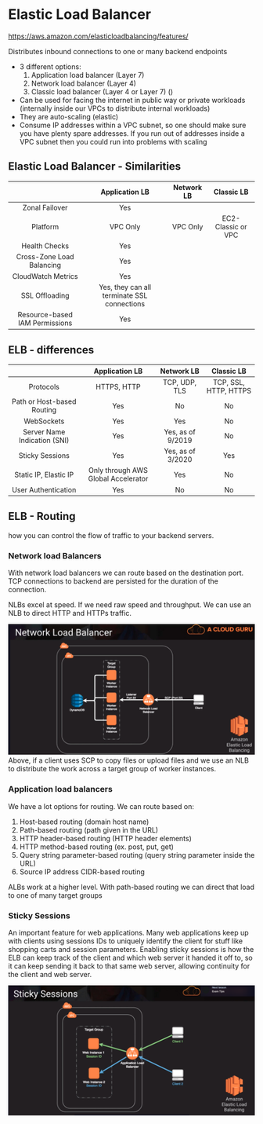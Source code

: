 # Elastic Load Balancer
https://aws.amazon.com/elasticloadbalancing/features/

Distributes inbound connections to one or many backend endpoints
- 3 different options:
  1. Application load balancer (Layer 7)
  2. Network load balancer (Layer 4)
  3. Classic load balancer (Layer 4 or Layer 7) ()
- Can be used for facing the internet in public way or private workloads (internally inside our VPCs to distribute internal workloads)
- They are auto-scaling (elastic)
- Consume IP addresses within a VPC subnet, so one should make sure you have plenty spare addresses. If you run out of addresses inside a VPC subnet then you could run into problems with scaling

## Elastic Load Balancer - Similarities
|| Application LB | Network LB | Classic LB |
|:----:|:-----------:|:-------------------:|:---------:|
| Zonal Failover | Yes |
| Platform | VPC Only | VPC Only | EC2-Classic or VPC |
| Health Checks | Yes |
| Cross-Zone Load Balancing | Yes |
| CloudWatch Metrics | Yes |
| SSL Offloading | Yes, they can all terminate SSL connections |
| Resource-based IAM Permissions | Yes |

## ELB - differences

|| Application LB | Network LB | Classic LB |
|:-----------:|:---------------:|:----------------:|:-----------------:|
| Protocols | HTTPS, HTTP | TCP, UDP, TLS | TCP, SSL, HTTP, HTTPS |
| Path or Host-based Routing | Yes | No | No |
| WebSockets | Yes | Yes | No |
| Server Name Indication (SNI) | Yes | Yes, as of 9/2019 | No |
| Sticky Sessions | Yes | Yes, as of 3/2020 | Yes |
| Static IP, Elastic IP | Only through AWS Global Accelerator | Yes | No |
| User Authentication | Yes | No | No |

## ELB - Routing
how you can control the flow of traffic to your backend servers.

### Network load Balancers
With network load balancers we can route based on the destination port. TCP connections to backend are persisted for the duration of the connection.

NLBs excel at speed. If we need raw speed and throughput. We can use an NLB to direct HTTP and HTTPs traffic.


![alt text](nlb_ex.png)
Above, if a client uses SCP to copy files or upload files and we use an NLB to distribute the work across a target group of worker instances. 


### Application load balancers
We have a lot options for routing.
We can route based on:
1. Host-based routing (domain host name)
2. Path-based routing (path given in the URL)
3. HTTP header-based routing (HTTP header elements)
4. HTTP method-based routing (ex. post, put, get)
5. Query string parameter-based routing (query string parameter inside the URL)
6. Source IP address CIDR-based routing

ALBs work at a higher level. With path-based routing we can direct that load to one of many target groups

### Sticky Sessions
An important feature for web applications. Many web applications keep up with clients using sessions IDs to uniquely identify the client for stuff like shopping carts and session parameters. Enabling sticky sessions is how the ELB can keep track of the client and which web server it handed it off to, so it can keep sending it back to that same web server, allowing continuity for the client and web server.

![alt text](sticky_sessions.png)
